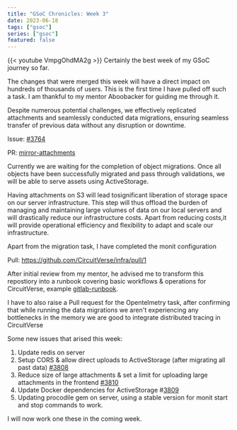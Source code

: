 ```yaml
---
title: "GSoC Chronicles: Week 3"
date: 2023-06-18
tags: ["gsoc"]
series: ["gsoc"]
featured: false
---
```


{{< youtube VmpgOhdMA2g >}}
Certainly the best week of my GSoC journey so far.

The changes that were merged this week will have a direct impact on hundreds of thousands of users.
This is the first time I have pulled off such a task. I am thankful to my mentor Aboobacker for guiding me through it.

Despite numerous potential challenges, we effectively replicated attachments and seamlessly conducted data migrations,
ensuring seamless transfer of previous data without any disruption or downtime.

Issue: [#3764](https://github.com/CircuitVerse/CircuitVerse/issues/3764)

PR: [mirror-attachments](https://github.com/CircuitVerse/CircuitVerse/pull/3786)

Currently we are waiting for the completion of object migrations.
Once all objects have been successfully migrated and pass through validations, we will be able to serve assets
using ActiveStorage.

Having attachments on S3 will lead tosignificant liberation of storage space on our server infrastructure.
This step will thus offload the burden of managing and maintaining large volumes of data on our local servers
and will drastically reduce our infrastructure costs. Apart from reducing costs,it will provide operational efficiency
and flexibility to adapt and scale our infrastructure.

Apart from the migration task, I have completed the monit configuration

Pull: https://github.com/CircuitVerse/infra/pull/1

After initial review from my mentor, he advised me to transform this repostiory into a runbook covering basic workflows & operations for CircuitVerse, example [gitlab-runbook](https://gitlab.com/gitlab-com/runbooks).

I have to also raise a Pull request for the Opentelmetry task, after confirming that while running the data migrations
we aren't experiencing any bottlenecks in the memory we are good to integrate distributed tracing in CircuitVerse

Some new issues that arised this week:

1. Update redis on server
2. Setup CORS & allow direct uploads to ActiveStorage (after migrating all past data) [#3808](https://github.com/CircuitVerse/CircuitVerse/issues/3808)
3. Reduce size of large attachments & set a limit for uploading large attachments in the frontend [#3810](https://github.com/CircuitVerse/CircuitVerse/issues/3810)
4. Update Docker dependencies for ActiveStorage #[3809](https://github.com/CircuitVerse/CircuitVerse/issues/3809)
5. Updating procodile gem on server, using a stable version for monit start and stop commands to work.

I will now work one these in the coming week.
